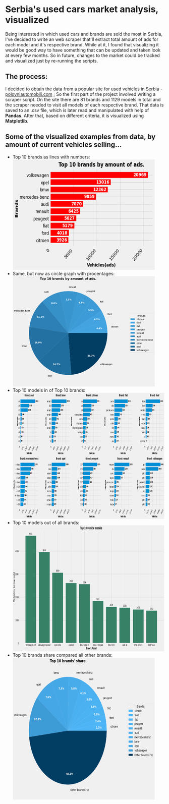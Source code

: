 # Serbia's used cars market analysis, visualized
Being interested in which used cars and brands are sold the most in Serbia, I've decided to write an web scraper that'll extract total amount of ads for each model and it's respective brand. While at it, I found that visualizing it would be good way to have something that can be updated and taken look at every few months. So in future, changes to the market could be tracked and visualized just by re-running the scripts.

## The process:
I decided to obtain the data from a popular site for used vehicles in Serbia - [polovniautomobili.com](https://www.polovniautomobili.com) ; So the first part of the project involved writing a scraper script.
On the site there are 81 brands and 1129 models in total and the scraper needed to visit all models of each respective brand.
That data is saved to an .csv file, which is later read and manipulated with help of **Pandas**. After that, based on different criteria, it is visualized using **Matplotlib**.

## Some of the visualized examples from data, by amount of current vehicles selling...
<div>
<ul>
  <li>Top 10 brands as lines with numbers:<br><img src="plot_images/top10-brands-line.png", width="450", height="350"/></li>
  
  <li>Same, but now as circle graph with procentages:<br><img src="plot_images/top10-brands-circle.png", width="450", height="350"/><br></li>
  
  <li>Top 10 models in of Top 10 brands:<br><img src="plot_images/top10-brands-models.png", width="auto", height="400"/></li>
  
  <li>Top 10 models out of all brands: <br><img src="plot_images/top10-models-only.png", width="auto", height="400"/></li>
  
  <li>Top 10 brands share compared all other brands:<br><img src="plot_images/top10-brands-share.png", width="450", height="450"/></li>
  </ul>
</div>

